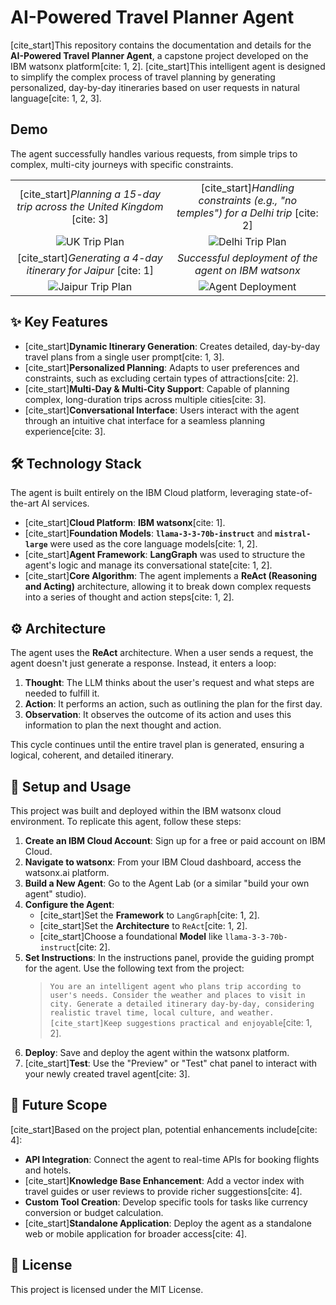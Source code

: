 # AI-Powered Travel Planner Agent

[cite_start]This repository contains the documentation and details for the **AI-Powered Travel Planner Agent**, a capstone project developed on the IBM watsonx platform[cite: 1, 2]. [cite_start]This intelligent agent is designed to simplify the complex process of travel planning by generating personalized, day-by-day itineraries based on user requests in natural language[cite: 1, 2, 3].

## Demo

The agent successfully handles various requests, from simple trips to complex, multi-city journeys with specific constraints.

| | |
| :---: | :---: |
| [cite_start]*Planning a 15-day trip across the United Kingdom* [cite: 3] | [cite_start]*Handling constraints (e.g., "no temples") for a Delhi trip* [cite: 2] |
| ![UK Trip Plan](http://googleusercontent.com/file_content/3) | ![Delhi Trip Plan](http://googleusercontent.com/file_content/2) |
| [cite_start]*Generating a 4-day itinerary for Jaipur* [cite: 1] | *Successful deployment of the agent on IBM watsonx* |
| ![Jaipur Trip Plan](http://googleusercontent.com/file_content/1) | ![Agent Deployment](http://googleusercontent.com/file_content/0) |

## ✨ Key Features

* [cite_start]**Dynamic Itinerary Generation**: Creates detailed, day-by-day travel plans from a single user prompt[cite: 1, 3].
* [cite_start]**Personalized Planning**: Adapts to user preferences and constraints, such as excluding certain types of attractions[cite: 2].
* [cite_start]**Multi-Day & Multi-City Support**: Capable of planning complex, long-duration trips across multiple cities[cite: 3].
* [cite_start]**Conversational Interface**: Users interact with the agent through an intuitive chat interface for a seamless planning experience[cite: 3].

## 🛠️ Technology Stack

The agent is built entirely on the IBM Cloud platform, leveraging state-of-the-art AI services.

* [cite_start]**Cloud Platform**: **IBM watsonx**[cite: 1].
* [cite_start]**Foundation Models**: **`llama-3-3-70b-instruct`** and **`mistral-large`** were used as the core language models[cite: 1, 2].
* [cite_start]**Agent Framework**: **LangGraph** was used to structure the agent's logic and manage its conversational state[cite: 1, 2].
* [cite_start]**Core Algorithm**: The agent implements a **ReAct (Reasoning and Acting)** architecture, allowing it to break down complex requests into a series of thought and action steps[cite: 1, 2].

## ⚙️ Architecture

The agent uses the **ReAct** architecture. When a user sends a request, the agent doesn't just generate a response. Instead, it enters a loop:

1.  **Thought**: The LLM thinks about the user's request and what steps are needed to fulfill it.
2.  **Action**: It performs an action, such as outlining the plan for the first day.
3.  **Observation**: It observes the outcome of its action and uses this information to plan the next thought and action.

This cycle continues until the entire travel plan is generated, ensuring a logical, coherent, and detailed itinerary.

## 🚀 Setup and Usage

This project was built and deployed within the IBM watsonx cloud environment. To replicate this agent, follow these steps:

1.  **Create an IBM Cloud Account**: Sign up for a free or paid account on IBM Cloud.
2.  **Navigate to watsonx**: From your IBM Cloud dashboard, access the watsonx.ai platform.
3.  **Build a New Agent**: Go to the Agent Lab (or a similar "build your own agent" studio).
4.  **Configure the Agent**:
    * [cite_start]Set the **Framework** to `LangGraph`[cite: 1, 2].
    * [cite_start]Set the **Architecture** to `ReAct`[cite: 1, 2].
    * [cite_start]Choose a foundational **Model** like `llama-3-3-70b-instruct`[cite: 2].
5.  **Set Instructions**: In the instructions panel, provide the guiding prompt for the agent. Use the following text from the project:
    > `You are an intelligent agent who plans trip according to user's needs. Consider the weather and places to visit in city. Generate a detailed itinerary day-by-day, considering realistic travel time, local culture, and weather. [cite_start]Keep suggestions practical and enjoyable`[cite: 1, 2].
6.  **Deploy**: Save and deploy the agent within the watsonx platform.
7.  [cite_start]**Test**: Use the "Preview" or "Test" chat panel to interact with your newly created travel agent[cite: 3].

## 🔮 Future Scope

[cite_start]Based on the project plan, potential enhancements include[cite: 4]:

* **API Integration**: Connect the agent to real-time APIs for booking flights and hotels.
* [cite_start]**Knowledge Base Enhancement**: Add a vector index with travel guides or user reviews to provide richer suggestions[cite: 4].
* **Custom Tool Creation**: Develop specific tools for tasks like currency conversion or budget calculation.
* [cite_start]**Standalone Application**: Deploy the agent as a standalone web or mobile application for broader access[cite: 4].

## 📄 License

This project is licensed under the MIT License.
